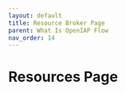 ```yaml
---
layout: default
title: Resource Broker Page
parent: What Is OpenIAP Flow
nav_order: 14
---
```

# Resources Page

